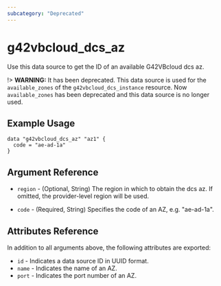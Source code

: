 ```yaml
---
subcategory: "Deprecated"
---
```


# g42vbcloud_dcs_az

Use this data source to get the ID of an available G42VBcloud dcs az.

!> **WARNING:** It has been deprecated. This data source is used for the `available_zones` of the
`g42vbcloud_dcs_instance` resource. Now `available_zones` has been deprecated and this data source is no longer used.

## Example Usage

```hcl
data "g42vbcloud_dcs_az" "az1" {
  code = "ae-ad-1a"
}
```

## Argument Reference

* `region` - (Optional, String) The region in which to obtain the dcs az. If omitted, the provider-level region will be
  used.

* `code` - (Required, String) Specifies the code of an AZ, e.g. "ae-ad-1a".

## Attributes Reference

In addition to all arguments above, the following attributes are exported:

* `id` - Indicates a data source ID in UUID format.
* `name` - Indicates the name of an AZ.
* `port` - Indicates the port number of an AZ.
